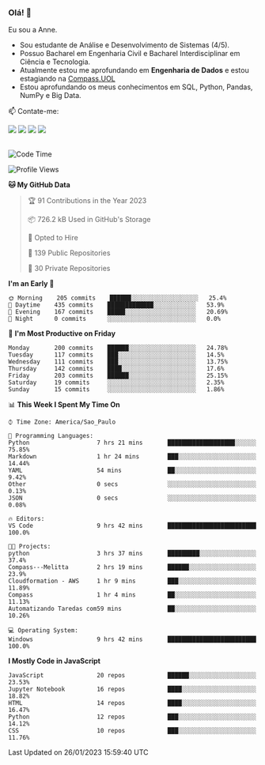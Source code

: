 ### Olá! 👋
Eu sou a Anne. 
- Sou estudante de Análise e Desenvolvimento de Sistemas (4/5).
- Possuo Bacharel em Engenharia Civil e Bacharel Interdisciplinar em Ciência e Tecnologia.
- Atualmente estou me aprofundando em **Engenharia de Dados** e estou estagiando na [Compass.UOL](https://compass.uol/pt/home/) 
- Estou aprofundando os meus conhecimentos em SQL, Python, Pandas, NumPy e Big Data.

📫 Contate-me: 

<div>
<a href="https://www.instagram.com/annekarolinefc/" target="_blank"><img src="https://img.shields.io/badge/-Instagram-%23E4405F?style=for-the-badge&logo=instagram&logoColor=white" target="_blank"></a> 
<a href = "mailto:annekarolinefc@gmail.com"><img src="https://img.shields.io/badge/-Gmail-%23333?style=for-the-badge&logo=gmail&logoColor=white" target="_blank"></a>
<a href="https://www.linkedin.com/in/devannekarolinefc/" target="_blank"><img src="https://img.shields.io/badge/-LinkedIn-%230077B5?style=for-the-badge&logo=linkedin&logoColor=white" target="_blank"></a> 
<a href="https://api.whatsapp.com/send?phone=5533991375118&text=Ol%C3%A1%20Anne!%20" target="_blank"><img src="https://img.shields.io/badge/WhatsApp-25D366?style=for-the-badge&logo=whatsapp&logoColor=white" target="_blank"></a>
</div>

  
<!--
  <img align="center" alt="Anne-An" height="30" width="40" src="https://github.com/devicons/devicon/blob/master/icons/angularjs/angularjs-original.svg">
-->

</br>

<!--START_SECTION:waka-->
![Code Time](http://img.shields.io/badge/Code%20Time-135%20hrs%2015%20mins-blue)

![Profile Views](http://img.shields.io/badge/Profile%20Views-5-blue)

**🐱 My GitHub Data** 

> 🏆 91 Contributions in the Year 2023
 > 
> 📦 726.2 kB Used in GitHub's Storage 
 > 
> 💼 Opted to Hire
 > 
> 📜 139 Public Repositories 
 > 
> 🔑 30 Private Repositories  
 > 
**I'm an Early 🐤** 

```text
🌞 Morning    205 commits    ██████░░░░░░░░░░░░░░░░░░░   25.4% 
🌇 Daytime    435 commits    █████████████░░░░░░░░░░░░   53.9% 
🌃 Evening    167 commits    █████░░░░░░░░░░░░░░░░░░░░   20.69% 
🌙 Night      0 commits      ░░░░░░░░░░░░░░░░░░░░░░░░░   0.0%

```
📅 **I'm Most Productive on Friday** 

```text
Monday       200 commits    ██████░░░░░░░░░░░░░░░░░░░   24.78% 
Tuesday      117 commits    ███░░░░░░░░░░░░░░░░░░░░░░   14.5% 
Wednesday    111 commits    ███░░░░░░░░░░░░░░░░░░░░░░   13.75% 
Thursday     142 commits    ████░░░░░░░░░░░░░░░░░░░░░   17.6% 
Friday       203 commits    ██████░░░░░░░░░░░░░░░░░░░   25.15% 
Saturday     19 commits     ░░░░░░░░░░░░░░░░░░░░░░░░░   2.35% 
Sunday       15 commits     ░░░░░░░░░░░░░░░░░░░░░░░░░   1.86%

```


📊 **This Week I Spent My Time On** 

```text
⌚︎ Time Zone: America/Sao_Paulo

💬 Programming Languages: 
Python                   7 hrs 21 mins       ███████████████████░░░░░░   75.85% 
Markdown                 1 hr 24 mins        ███░░░░░░░░░░░░░░░░░░░░░░   14.44% 
YAML                     54 mins             ██░░░░░░░░░░░░░░░░░░░░░░░   9.42% 
Other                    0 secs              ░░░░░░░░░░░░░░░░░░░░░░░░░   0.13% 
JSON                     0 secs              ░░░░░░░░░░░░░░░░░░░░░░░░░   0.08%

🔥 Editors: 
VS Code                  9 hrs 42 mins       █████████████████████████   100.0%

🐱‍💻 Projects: 
python                   3 hrs 37 mins       █████████░░░░░░░░░░░░░░░░   37.4% 
Compass---Melitta        2 hrs 19 mins       ██████░░░░░░░░░░░░░░░░░░░   23.9% 
Cloudformation - AWS     1 hr 9 mins         ███░░░░░░░░░░░░░░░░░░░░░░   11.89% 
Compass                  1 hr 4 mins         ██░░░░░░░░░░░░░░░░░░░░░░░   11.13% 
Automatizando Taredas com59 mins             ██░░░░░░░░░░░░░░░░░░░░░░░   10.26%

💻 Operating System: 
Windows                  9 hrs 42 mins       █████████████████████████   100.0%

```

**I Mostly Code in JavaScript** 

```text
JavaScript               20 repos            ██████░░░░░░░░░░░░░░░░░░░   23.53% 
Jupyter Notebook         16 repos            ████░░░░░░░░░░░░░░░░░░░░░   18.82% 
HTML                     14 repos            ████░░░░░░░░░░░░░░░░░░░░░   16.47% 
Python                   12 repos            ███░░░░░░░░░░░░░░░░░░░░░░   14.12% 
CSS                      10 repos            ███░░░░░░░░░░░░░░░░░░░░░░   11.76%

```



 Last Updated on 26/01/2023 15:59:40 UTC
<!--END_SECTION:waka-->
  
